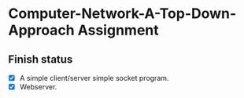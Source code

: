 # Computer-Network-A-Top-Down-Approach Assignment

## Finish status

- [x] A simple client/server simple socket program.
- [x] Webserver.